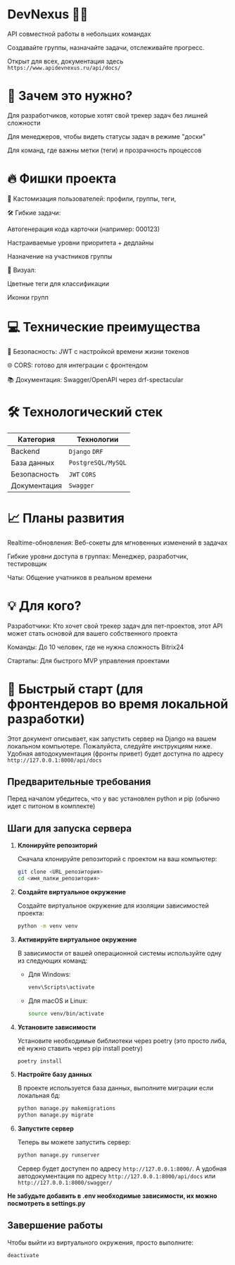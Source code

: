 # DevNexus 🤖🚀
API совместной работы в небольших командах

Создавайте группы, назначайте задачи, отслеживайте прогресс.

Открыт для всех, документация здесь `https://www.apidevnexus.ru/api/docs/`

# 🎯 Зачем это нужно?
Для разработчиков, которые хотят свой трекер задач без лишней сложности

Для менеджеров, чтобы видеть статусы задач в режиме "доски"

Для команд, где важны метки (теги) и прозрачность процессов

# 🔥 Фишки проекта

👨 Кастомизация пользователей: профили, группы, теги, 

🛠️ Гибкие задачи:

Автогенерация кода карточки (например: 000123)

Настраиваемые уровни приоритета + дедлайны

Назначение на участников группы

🎨 Визуал:

Цветные теги для классификации

Иконки групп

# 💻 Технические преимущества
🔐 Безопасность: JWT с настройкой времени жизни токенов

🌐 CORS: готово для интеграции с фронтендом

📚 Документация: Swagger/OpenAPI через drf-spectacular

# 🛠️ Технологический стек
| Категория | Технологии |
| --- | --- |
| Backend | `Django` `DRF` |
| База данных | `PostgreSQL/MySQL` |
| Безопасность | `JWT` `CORS` |
| Документация | `Swagger` |

# 📈 Планы развития
Realtime-обновления: Веб-сокеты для мгновенных изменений в задачах

Гибкие уровни доступа в группах: Менеджер, разработчик, тестировщик

Чаты: Общение учатников в реальном времени

# 💡 Для кого?
Разработчики: Кто хочет свой трекер задач для пет-проектов, этот API может стать основой для вашего собственного проекта

Команды: До 10 человек, где не нужна сложность Bitrix24

Стартапы: Для быстрого MVP управления проектами


# 🚀 Быстрый старт (для фронтендеров во время локальной разработки)

Этот документ описывает, как запустить сервер на Django на вашем локальном компьютере. Пожалуйста, следуйте инструкциям ниже. Удобная автодокументация (фронты привет) будет доступна по адресу `http://127.0.0.1:8000/api/docs`

## Предварительные требования

Перед началом убедитесь, что у вас установлен python и pip (обычно идет с питоном в комплекте)


## Шаги для запуска сервера

1. **Клонируйте репозиторий**

   Сначала клонируйте репозиторий с проектом на ваш компьютер:

   ```bash
   git clone <URL_репозитория>
   cd <имя_папки_репозитория>
   ```

2. **Создайте виртуальное окружение**

   Создайте виртуальное окружение для изоляции зависимостей проекта:

   ```bash
   python -m venv venv
   ```

3. **Активируйте виртуальное окружение**

   В зависимости от вашей операционной системы используйте одну из следующих команд:

   - Для Windows:

     ```bash
     venv\Scripts\activate
     ```

   - Для macOS и Linux:

     ```bash
     source venv/bin/activate
     ```

4. **Установите зависимости**

   Установите необходимые библиотеки через poetry (это просто либа, её нужно ставить через pip install poetry) 

   ```bash
   poetry install
   ```

5. **Настройте базу данных**

   В проекте используется база данных, выполните миграции если локальная бд:

   ```bash
   python manage.py makemigrations
   python manage.py migrate
   ```

6. **Запустите сервер**

   Теперь вы можете запустить сервер:

   ```bash
   python manage.py runserver
   ```

   Сервер будет доступен по адресу `http://127.0.0.1:8000/`.
   А удобная автодокументация по адресу `http://127.0.0.1:8000/api/docs` или `http://127.0.0.1:8000/swagger/`

**Не забудьте добавить в .env необходимые зависимости, их можно посмотреть в settings.py**

## Завершение работы

Чтобы выйти из виртуального окружения, просто выполните:

```bash
deactivate
```
